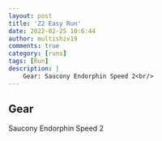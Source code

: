 ```yaml
---
layout: post
title: 'Z2 Easy Run'
date: 2022-02-25 10:6:44
author: multishiv19
comments: true
category: [runs]
tags: [Run]
description: |
    Gear: Saucony Endorphin Speed 2<br/>
---
```


## Gear
Saucony Endorphin Speed 2



<div width='100%' class='strava-embed-placeholder' data-embed-type='activity' data-embed-id='6733347754'></div>
<script src='https://strava-embeds.com/embed.js'></script>
